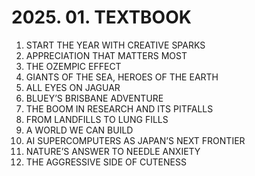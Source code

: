 # 2025. 01. TEXTBOOK

1. START THE YEAR WITH CREATIVE SPARKS
1. APPRECIATION THAT MATTERS MOST
1. THE OZEMPIC EFFECT
1. GIANTS OF THE SEA, HEROES OF THE EARTH
1. ALL EYES ON JAGUAR
1. BLUEY’S BRISBANE ADVENTURE
1. THE BOOM IN RESEARCH AND ITS PITFALLS
1. FROM LANDFILLS TO LUNG FILLS
1. A WORLD WE CAN BUILD
1. AI SUPERCOMPUTERS AS JAPAN’S NEXT FRONTIER
1. NATURE’S ANSWER TO NEEDLE ANXIETY
1. THE AGGRESSIVE SIDE OF CUTENESS
